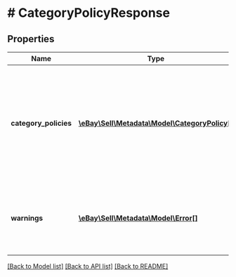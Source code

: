 # # CategoryPolicyResponse

## Properties

Name | Type | Description | Notes
------------ | ------------- | ------------- | -------------
**category_policies** | [**\eBay\Sell\Metadata\Model\CategoryPolicy[]**](CategoryPolicy.md) | This array contains applicable policy metadata for the leaf categories returned for the marketplace specified in the path parameter &lt;b&gt;marketplace_id&lt;/b&gt; and optionally limited by only those leaf category IDs specified in the query parameter &lt;b&gt;filter&lt;/b&gt;. | [optional]
**warnings** | [**\eBay\Sell\Metadata\Model\Error[]**](Error.md) | An array of the warnings that were generated as a result of the request. This field is not returned if no warnings were generated by the request. | [optional]

[[Back to Model list]](../../README.md#models) [[Back to API list]](../../README.md#endpoints) [[Back to README]](../../README.md)
